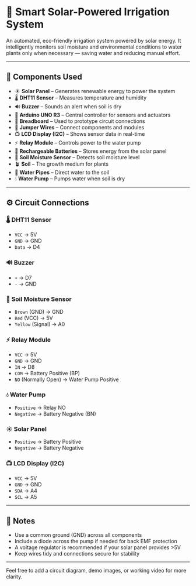 # 🌿 Smart Solar-Powered Irrigation System

An automated, eco-friendly irrigation system powered by solar energy. It intelligently monitors soil moisture and environmental conditions to water plants only when necessary — saving water and reducing manual effort.

---

## 🔧 Components Used

- ☀️ **Solar Panel** – Generates renewable energy to power the system  
- 🌡️ **DHT11 Sensor** – Measures temperature and humidity  
- 🔊 **Buzzer** – Sounds an alert when soil is dry  
- 🧠 **Arduino UNO R3** – Central controller for sensors and actuators  
- 🔌 **Breadboard** – Used to prototype circuit connections  
- 🔗 **Jumper Wires** – Connect components and modules  
- 📺 **LCD Display (I2C)** – Shows sensor data in real-time  
- ⚡ **Relay Module** – Controls power to the water pump  
- 🔋 **Rechargeable Batteries** – Stores energy from the solar panel  
- 🌱 **Soil Moisture Sensor** – Detects soil moisture level  
- 🪴 **Soil** – The growth medium for plants  
- 🚿 **Water Pipes** – Direct water to the soil  
- 💧 **Water Pump** – Pumps water when soil is dry

---

## ⚙️ Circuit Connections

### 🌡️ **DHT11 Sensor**
- `VCC` → 5V  
- `GND` → GND  
- `Data` → D4

### 🔊 **Buzzer**
- `+` → D7  
- `-` → GND

### 🌱 **Soil Moisture Sensor**
- `Brown` (GND) → GND  
- `Red` (VCC) → 5V  
- `Yellow` (Signal) → A0

### ⚡ **Relay Module**
- `VCC` → 5V  
- `GND` → GND  
- `IN` → D8  
- `COM` → Battery Positive (BP)  
- `NO` (Normally Open) → Water Pump Positive

### 💧 **Water Pump**
- `Positive` → Relay NO  
- `Negative` → Battery Negative (BN)

### ☀️ **Solar Panel**
- `Positive` → Battery Positive  
- `Negative` → Battery Negative

### 📺 **LCD Display (I2C)**
- `VCC` → 5V  
- `GND` → GND  
- `SDA` → A4  
- `SCL` → A5

---

## 📌 Notes

- Use a common ground (GND) across all components  
- Include a diode across the pump if needed for back EMF protection  
- A voltage regulator is recommended if your solar panel provides >5V  
- Keep wires tidy and connections secure for stability  

---

Feel free to add a circuit diagram, demo images, or working video for more clarity.

